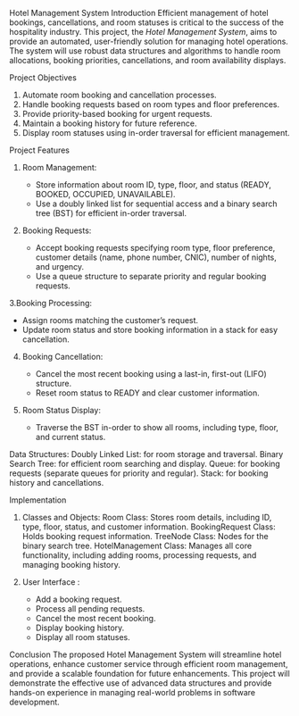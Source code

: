Hotel Management System
Introduction
Efficient management of hotel bookings, cancellations, and room statuses is critical to the success of the hospitality industry. This project, the *Hotel Management System*, aims to provide an automated, user-friendly solution for managing hotel operations. The system will use robust data structures and algorithms to handle room allocations, booking priorities, cancellations, and room availability displays.

Project Objectives
1. Automate room booking and cancellation processes.
2. Handle booking requests based on room types and floor preferences.
3. Provide priority-based booking for urgent requests.
4. Maintain a booking history for future reference.
5. Display room statuses using in-order traversal for efficient management.

Project Features
1. Room Management:
   - Store information about room ID, type, floor, and status (READY, BOOKED, OCCUPIED, UNAVAILABLE).
   - Use a doubly linked list for sequential access and a binary search tree (BST) for efficient in-order traversal.

2. Booking Requests:
   - Accept booking requests specifying room type, floor preference, customer details (name, phone number, CNIC), number of nights, and urgency.
   - Use a queue structure to separate priority and regular booking requests.

3.Booking Processing:
   - Assign rooms matching the customer’s request.
   - Update room status and store booking information in a stack for easy cancellation.

4. Booking Cancellation:
   - Cancel the most recent booking using a last-in, first-out (LIFO) structure.
   - Reset room status to READY and clear customer information.

5. Room Status Display:
   - Traverse the BST in-order to show all rooms, including type, floor, and current status.

Data Structures:
  Doubly Linked List: for room storage and traversal.
  Binary Search Tree: for efficient room searching and display.
  Queue: for booking requests (separate queues for priority and regular).
  Stack:  for booking history and cancellations.

Implementation
1. Classes and Objects:
   Room Class: Stores room details, including ID, type, floor, status, and customer information.
   BookingRequest Class: Holds booking request information.
   TreeNode Class: Nodes for the binary search tree.
   HotelManagement Class: Manages all core functionality, including adding rooms, processing requests, and managing booking history.
   
2. User Interface :
     - Add a booking request.
     - Process all pending requests.
     - Cancel the most recent booking.
     - Display booking history.
     - Display all room statuses.


Conclusion
The proposed Hotel Management System will streamline hotel operations, enhance customer service through efficient room management, and provide a scalable foundation for future enhancements. This project will demonstrate the effective use of advanced data structures and provide hands-on experience in managing real-world problems in software development.
